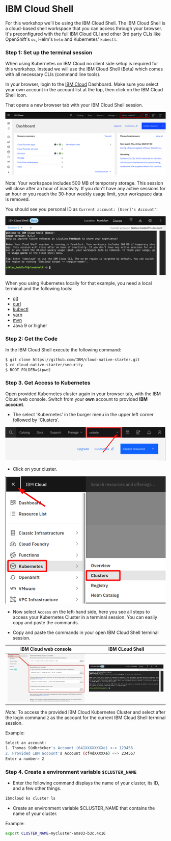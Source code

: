 # IBM Cloud Shell

For this workshop we'll be using the IBM Cloud Shell. The IBM Cloud Shell is a cloud-based shell workspace that you can access through your browser. It's preconfigured with the full IBM Cloud CLI and other 3rd party CLIs like OpenShift's `oc`, Helm's `helm` and Kubernetes' `kubectl`.

### Step 1: Set up the terminal session

When using Kubernetes on IBM Cloud no client side setup is required for this workshop. Instead we will use the IBM Cloud Shell (Beta) which comes with all necessary CLIs (command line tools).

In your browser, login to the [IBM Cloud](https://cloud.ibm.com) Dashboard. Make sure you select your own account in the account list at the top, then click on the IBM Cloud Shell icon.

That opens a new browser tab with your IBM Cloud Shell session. 

![](../../images/cloud-shell-launch.png)

Note: Your workspace includes 500 MB of temporary storage. This session will close after an hour of inactivity. If you don't have any active sessions for an hour or you reach the 30-hour weekly usage limit, your workspace data is removed.

You should see you personal ID as `Current account: [User]'s Account'`:

![](../../images/cloud-shell.png)

When you using Kubernetes locally for that example, you need a local terminal and the following tools: 

* [git](https://git-scm.com/book/en/v2/Getting-Started-Installing-Git)
* [curl](https://curl.haxx.se/download.html)
* [kubectl](https://kubernetes.io/docs/reference/kubectl/overview/)
* [yarn](https://yarnpkg.com)
* [mvn](https://maven.apache.org/ref/3.6.3/maven-embedder/cli.html)
* Java 9 or higher

### Step 2: Get the Code

In the IBM Cloud Shell execute the following command:

```
$ git clone https://github.com/IBM/cloud-native-starter.git
$ cd cloud-native-starter/security
$ ROOT_FOLDER=$(pwd)  
```

### Step 3. Get Access to Kubernetes

Open provided Kubernetes cluster again in your browser tab, with the IBM Cloud web console. Switch from your **own** account to provided  **IBM account**.

* The select 'Kubernetes' in the burger menu in the upper left corner followed by 'Clusters'.

![](../../images/kubernetes-cluster-launch1.png)

* Click on your cluster.

![](../../images/kubernetes-cluster-launch2.png)

* Now select `Access` on the left-hand side, here you see all steps to access your Kubernetes Cluster in a terminal session. You can easily copy and paste the commands.

* Copy and paste the commands in your open IBM Cloud Shell terminal session.

| IBM Cloud web console | IBM CLoud Shell  |
| - | - |
|![](../../images/cluster-access-commands.png)| ![](../../images/cloud-shell.png) |

_Note:_ To access the provided IBM Cloud Kubernetes Cluster and select after the login command `2` as the account for the current IBM Cloud Shell terminal session. 

Example:

```sh
Select an account:
1. Thomas Südbröcker's Account (641XXXXXXXXe) <-> 123456
2. Provided IBM account's Account (cf4dXXXXXe) <-> 234567
Enter a number> 2
```

### Step 4. Create a environment variable `$CLUSTER_NAME`

* Enter the following command displays the name of your cluster, its ID, and a few other things.

```sh
ibmcloud ks cluster ls
```

* Create an environment variable $CLUSTER_NAME that contains the name of your cluster.

Example:

```sh
export CLUSTER_NAME=mycluster-ams03-b3c.4x16
```
